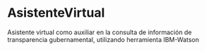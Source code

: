 # AsistenteVirtual
 Asistente virtual como auxiliar en la consulta de información de transparencia gubernamental, utilizando herramienta IBM-Watson
